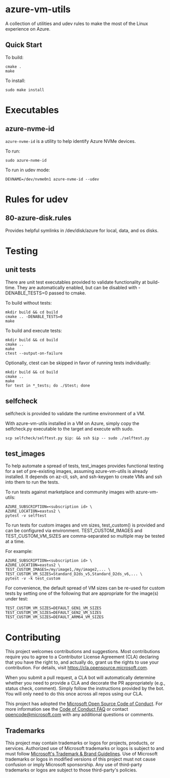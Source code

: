 # azure-vm-utils

A collection of utilities and udev rules to make the most of the Linux experience on Azure.

## Quick Start

To build:

```
cmake .
make
```

To install:

```
sudo make install
```

# Executables

## azure-nvme-id

`azure-nvme-id` is a utility to help identify Azure NVMe devices.

To run:

```
sudo azure-nvme-id
```

To run in udev mode:

```
DEVNAME=/dev/nvme0n1 azure-nvme-id --udev
```

# Rules for udev

## 80-azure-disk.rules

Provides helpful symlinks in /dev/disk/azure for local, data, and os disks.

# Testing

## unit tests

There are unit test executables provided to validate functionality at build-time.
They are automatically enabled, but can be disabled with -DENABLE_TESTS=0 passed to cmake.

To build without tests:

```
mkdir build && cd build
cmake .. -DENABLE_TESTS=0
make
```

To build and execute tests:

```
mkdir build && cd build
cmake ..
make
ctest --output-on-failure
```

Optionally, ctest can be skipped in favor of running tests individually:

```
mkdir build && cd build
cmake ..
make
for test in *_tests; do ./$test; done
```

## selfcheck

selfcheck is provided to validate the runtime environment of a VM.

With azure-vm-utils installed in a VM on Azure, simply copy the selfcheck.py executable to the target and
execute with sudo.

```
scp selfcheck/selftest.py $ip: && ssh $ip -- sudo ./selftest.py
```

## test_images

To help automate a spread of tests, test_images provides functional testing for a set of pre-existing images,
assuming azure-vm-utils is already installed.  It depends on az-cli, ssh, and ssh-keygen to create VMs
and ssh into them to run the tests.

To run tests against marketplace and community images with azure-vm-utils:

```
AZURE_SUBSCRIPTION=<subscription id> \
AZURE_LOCATION=eastus2 \
pytest -v selftest
```

To run tests for custom images and vm sizes, test_custom() is provided and can be configured via environment.
TEST_CUSTOM_IMAGES and TEST_CUSTOM_VM_SIZES are comma-separated so multiple may be tested at a time.

For example:

```
AZURE_SUBSCRIPTION=<subscription id> \
AZURE_LOCATION=eastus2 \
TEST_CUSTOM_IMAGES=/my/image1,/my/image2,... \
TEST_CUSTOM_VM_SIZES=Standard_D2ds_v5,Standard_D2ds_v6,... \
pytest -v -k test_custom
```

For convenience, the default spread of VM sizes can be re-used for custom tests by setting one of the
following that are appropriate for the image(s) under test:

```
TEST_CUSTOM_VM_SIZES=DEFAULT_GEN1_VM_SIZES
TEST_CUSTOM_VM_SIZES=DEFAULT_GEN2_VM_SIZES
TEST_CUSTOM_VM_SIZES=DEFAULT_ARM64_VM_SIZES
```

# Contributing

This project welcomes contributions and suggestions.  Most contributions require you to agree to a
Contributor License Agreement (CLA) declaring that you have the right to, and actually do, grant us
the rights to use your contribution. For details, visit https://cla.opensource.microsoft.com.

When you submit a pull request, a CLA bot will automatically determine whether you need to provide
a CLA and decorate the PR appropriately (e.g., status check, comment). Simply follow the instructions
provided by the bot. You will only need to do this once across all repos using our CLA.

This project has adopted the [Microsoft Open Source Code of Conduct](https://opensource.microsoft.com/codeofconduct/).
For more information see the [Code of Conduct FAQ](https://opensource.microsoft.com/codeofconduct/faq/) or
contact [opencode@microsoft.com](mailto:opencode@microsoft.com) with any additional questions or comments.

## Trademarks

This project may contain trademarks or logos for projects, products, or services. Authorized use of Microsoft
trademarks or logos is subject to and must follow
[Microsoft's Trademark & Brand Guidelines](https://www.microsoft.com/en-us/legal/intellectualproperty/trademarks/usage/general).
Use of Microsoft trademarks or logos in modified versions of this project must not cause confusion or imply Microsoft sponsorship.
Any use of third-party trademarks or logos are subject to those third-party's policies.
